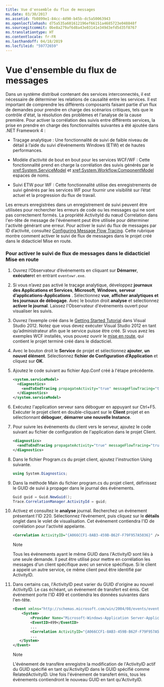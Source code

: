 ```yaml
---
title: Vue d'ensemble du flux de messages
ms.date: 03/30/2017
ms.assetid: fb0899e1-84cc-4d90-b45b-dc5a50063943
ms.openlocfilehash: d75a535a601612196ef66151a4685723e048848f
ms.sourcegitcommit: 0be8a279af6d8a43e03141e349d3efd5d35f8767
ms.translationtype: HT
ms.contentlocale: fr-FR
ms.lasthandoff: 04/18/2019
ms.locfileid: "59772659"
---
```

# <a name="message-flow-overview"></a>Vue d'ensemble du flux de messages
Dans un système distribué contenant des services interconnectés, il est nécessaire de déterminer les relations de causalité entre les services. Il est important de comprendre les différents composants faisant partie d'un flux de demandes pour prendre en charge des scénarios critiques, tels que le contrôle d'état, la résolution des problèmes et l'analyse de la cause première. Pour activer la corrélation des suivis entre différents services, la prise en prendre en charge des fonctionnalités suivantes a été ajoutée dans .NET Framework 4 :

-   Traçage analytique : Une fonctionnalité de suivi de faible niveau de détail à l’aide du suivi d’événements Windows (ETW) et de hautes performances.

-   Modèle d’activité de bout en bout pour les services WCF/WF : Cette fonctionnalité prend en charge la corrélation des suivis générés par le <xref:System.ServiceModel> et <xref:System.Workflow.ComponentModel> espaces de noms.

-   Suivi ETW pour WF : Cette fonctionnalité utilise des enregistrements de suivi générés par les services WF pour fournir une visibilité sur l’état actuel et la progression du flux de travail.

 Les erreurs enregistrées dans un enregistrement de suivi peuvent être utilisées pour rechercher les erreurs de code ou les messages qui ne sont pas correctement formés. La propriété ActivityId du nœud Correlation dans l'en-tête de message de l'événement peut être utilisée pour déterminer l'activité générant une erreur. Pour activer le suivi du flux de messages par ID d’activité, consultez [Configuring Message Flow Tracing](../../../../docs/framework/wcf/diagnostics/etw/configuring-message-flow-tracing.md). Cette rubrique montre comment activer le suivi de flux de messages dans le projet créé dans le didacticiel Mise en route.

### <a name="to-enable-message-flow-tracing-in-the-getting-started-tutorial"></a>Pour activer le suivi de flux de messages dans le didacticiel Mise en route

1. Ouvrez l’Observateur d’événements en cliquant sur **Démarrer**, **exécuter**et en entrant `eventvwr.exe`.

2. Si vous n’avez pas activé le traçage analytique, développez **journaux des Applications et Services**, **Microsoft**, **Windows**, **serveur d’applications-Applications** . Sélectionnez **vue**, **afficher analytiques et les journaux de débogage**. Avec le bouton droit **analyse** et sélectionnez **activer le journal**. Laissez l'Observateur d'événements ouvert pour visualiser les suivis.

3. Ouvrez l’exemple créé dans le [Getting Started Tutorial](../../../../docs/framework/wcf/getting-started-tutorial.md) dans Visual Studio 2012. Notez que vous devez exécuter Visual Studio 2012 en tant qu’administrateur afin que le service puisse être créé. Si vous avez les exemples WCF installés, vous pouvez ouvrir le [mise en route](../../../../docs/framework/wcf/samples/getting-started-sample.md), qui contient le projet terminé créé dans le didacticiel.

4. Avec le bouton droit le **Service** de projet et sélectionnez **ajouter**, **un nouvel élément**. Sélectionnez **fichier de Configuration d’Application** et cliquez sur **OK**.

5. Ajoutez le code suivant au fichier App.Conf créé à l'étape précédente.

    ```xml
    <system.serviceModel>
      <diagnostics>
        <endToEndTracing propagateActivity="true" messageFlowTracing="true"/>
      </diagnostics>
    </system.serviceModel>
    ```

6. Exécutez l'application serveur sans déboguer en appuyant sur Ctrl+F5. Exécuter le projet client en double-cliquant sur le **Client** projet et en sélectionnant **déboguer**, **démarrer une nouvelle Instance**.

7. Pour suivre les événements du client vers le serveur, ajoutez le code suivant au fichier de configuration de l'application dans le projet Client.

    ```xml
    <diagnostics>
      <endToEndTracing propagateActivity="true" messageFlowTracing="true"/>
    </diagnostics>
    ```

8. Dans le fichier Program.cs du projet client, ajoutez l'instruction Using suivante.

    ```csharp
    using System.Diagnostics;
    ```

9. Dans la méthode Main du fichier program.cs du projet client, définissez le GUID de suivi à propager dans le journal des événements.

    ```csharp
    Guid guid = Guid.NewGuid();
    Trace.CorrelationManager.ActivityId = guid;
    ```

10. Activez et consultez le **analyse** journal.  Recherchez un événement présentant l'ID 220.  Sélectionnez l’événement, puis cliquez sur le **détails** onglet dans le volet de visualisation. Cet événement contiendra l'ID de corrélation pour l'activité appelante.

    ```xml
    <Correlation ActivityID="{A066CCF1-8AB3-459B-B62F-F79F957A5036}" />
    ```

    > [!NOTE]
    >  Tous les événements ayant le même GUID dans l'ActivityID sont liés à une seule demande. Il peut être utilisé pour mettre en corrélation les messages d'un client spécifique avec un service spécifique. Si le client a appelé un autre service, ce même client peut être identifié par ActivityID.

11. Dans certains cas, l'ActivityID peut varier du GUID d'origine au nouvel ActivityID. Le cas échéant, un événement de transfert est émis. Cet événement porte l'ID 499 et contiendra les données suivantes dans l'en-tête.

    ```xml
    <Event xmlns="http://schemas.microsoft.com/win/2004/08/events/event">
        <System>
            <Provider Name="Microsoft-Windows-Application Server-Applications" Guid="{c651f5f6-1c0d-492e-8ae1-b4efd7c9d503}" />
            <EventID>499</EventID>
            ...
            <Correlation ActivityID="{A066CCF1-8AB3-459B-B62F-F79F957A5036}" RelatedActivityID="{85FC0930-9C49-42DA-804B-A7368104BD1B}" />
            ...
       </System>
    </Event>
    ```

    > [!NOTE]
    >  L'événement de transfère enregistre la modification de l'ActivityID actif du GUID spécifié en tant qu'ActivityID dans le GUID spécifié comme RelatedActivityID. Une fois l'événement de transfert émis, tous les événements contiendront le nouveau GUID en tant qu'ActivityID.
